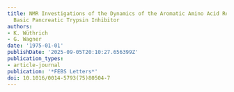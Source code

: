 ```yaml
---
title: NMR Investigations of the Dynamics of the Aromatic Amino Acid Residues in the
  Basic Pancreatic Trypsin Inhibitor
authors:
- K. Wüthrich
- G. Wagner
date: '1975-01-01'
publishDate: '2025-09-05T20:10:27.656399Z'
publication_types:
- article-journal
publication: '*FEBS Letters*'
doi: 10.1016/0014-5793(75)80504-7
---
```

